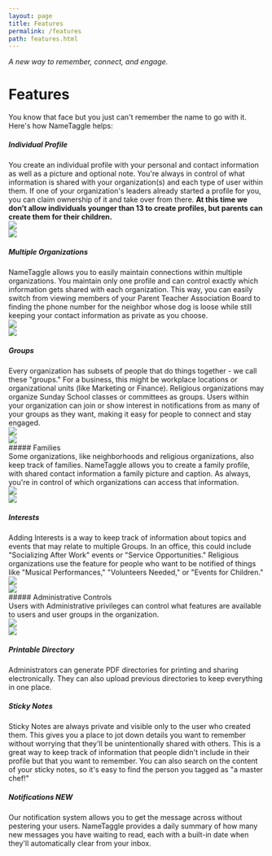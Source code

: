 ```yaml
---
layout: page
title: Features
permalink: /features
path: features.html
---
```

*A new way to remember, connect, and engage.*
<h1 class="perm-marker">Features</h1>

You know that face but you just can't remember the name to go with it. Here's how NameTaggle helps:

##### Individual Profile

  <div class="section">
    <div class="row">
      <div class="col s12 m8">
        You create an individual profile with your personal and contact information as well as a picture and optional note. You're always in control of what information is shared with your organization(s) and each type of user within them. If one of your organization's leaders already started a profile for you, you can claim ownership of it and take over from there. <b>At this time we don’t allow individuals younger than 13 to create profiles, but parents can create them for their children.</b>
      </div>
      <div class="col s6 m2">
        <img class="responsive-img" src="/images/NameTaggle-iPhone11-04012020-IndividualProfileEdit.png">
      </div>
      <div class="col s6 m2">      
        <img class="responsive-img" src="/images/NameTaggle-iPhone11-04012020-IndividualProfileFocus.png">
      </div>
    </div>
  </div>



##### Multiple Organizations
<div class="section">
  <div class="row">
    <div class="col s12 m8">
      NameTaggle allows you to easily maintain connections within multiple organizations. You maintain only one profile and can control exactly which information gets shared with each organization. This way, you can easily switch from viewing members of your Parent Teacher Association Board to finding the phone number for the neighbor whose dog is loose while still keeping your contact information as private as you choose.
      </div>
      <div class="col s6 m2">
        <img class="responsive-img" src="/images/NameTaggle-iPhone11-04062020-FindOrgs.png">
      </div>
      <div class="col s6 m2">      
        <img class="responsive-img" src="/images/NameTaggle-iPhone11-04062020-AllOrgs.png">
      </div>
    </div>
  </div>

##### Groups
<div class="section">
  <div class="row">
    <div class="col s12 m8">
      Every organization has subsets of people that do things together - we call these "groups." For a business, this might be workplace locations or organizational units (like Marketing or Finance). Religious organizations may organize Sunday School classes or committees as groups. Users within your organization can join or show interest in notifications from as many of your groups as they want, making it easy for people to connect and stay engaged.
      </div>
      <div class="col s6 m2">
        <img class="responsive-img" src="/images/NameTaggle-iPhone11-04012020-ActivityGroupList.png">
      </div>
      <div class="col s6 m2">      
        <img class="responsive-img" src="/images/NameTaggle-iPhone11-04012020-ActivityGroupFocus.png">
      </div>
    </div>
  </div>
##### Families
<div class="section">
  <div class="row">
    <div class="col s12 m8">
      Some organizations, like neighborhoods and religious organizations, also keep track of families. NameTaggle allows you to create a family profile, with shared contact information a family picture and caption. As always, you're in control of which organizations can access that information.
      </div>
      <div class="col s6 m2">
        <img class="responsive-img" src="/images/NameTaggle-iPhone11-04062020-FamilyFocus.png">
      </div>
      <div class="col s6 m2">      
        <img class="responsive-img" src="images/NameTaggle-iPhone11-04062020-FamilyList.png">
      </div>
    </div>
  </div>

##### Interests
<div class="section">
  <div class="row">
    <div class="col s12 m8">
      Adding Interests is a way to keep track of information about topics and events that may relate to multiple Groups. In an office, this could include "Socializing After Work" events or "Service Opportunities." Religious organizations use the feature for people who want to be notified of things like "Musical Performances," "Volunteers Needed," or "Events for Children."
      </div>
      <div class="col s6 m2">
        <img class="responsive-img" src="/images/NameTaggle-iPhone11-04062020-InterestDisplay.png">
      </div>
      <div class="col s6 m2">      
        <img class="responsive-img" src="/images/NameTaggle-iPhone11-04062020-InterestEdit.png">
      </div>
    </div>
  </div>
##### Administrative Controls
<div class="section">
  <div class="row">
    <div class="col s12 m8">
      Users with Administrative privileges can control what features are available to users and user groups in the organization.
    </div>
    <div class="col s6 m2">
      <img class="responsive-img" src="/images/NameTaggle-iPhone11-04062020-UserGroupFocus.png">
    </div>
    <div class="col s6 m2">      
      <img class="responsive-img" src="/images/NameTaggle-iPhone11-04062020-UserGroupEdit.png">
    </div>
  </div>
</div>

##### Printable Directory
<div class="section">
  <div class="row">
    <div class="col s12 m8">
      Administrators can generate PDF directories for printing and sharing electronically. They can also upload previous directories to keep everything in one place.
    </div>
    <div class="col s6 m2">
      <img class="responsive-img" src="">
    </div>
    <div class="col s6 m2">      
      <img class="responsive-img" src="">
    </div>
  </div>
</div>

##### Sticky Notes
<div class="section">
  <div class="row">
    <div class="col s12 m8">
      Sticky Notes are always private and visible only to the user who created them. This gives you a place to jot down details you want to remember without worrying that they'll be unintentionally shared with others. This is a great way to keep track of information that people didn't include in their profile but that you want to remember. You can also search on the content of your sticky notes, so it's easy to find the person you tagged as "a master chef!"
      </div>
      <div class="col s6 m2">
        <img class="responsive-img" src="">
      </div>
      <div class="col s6 m2">      
        <img class="responsive-img" src="">
      </div>
    </div>
  </div>

##### Notifications *NEW*
<div class="section">
  <div class="row">
    <div class="col s12 m8">
      Our notification system allows you to get the message across without pestering your users. NameTaggle provides a daily summary of how many new messages you have waiting to read, each with a built-in date when they'll automatically clear from your inbox.
      </div>
      <div class="col s6 m2">
        <img class="responsive-img" src="">
      </div>
      <div class="col s6 m2">      
        <img class="responsive-img" src="">
      </div>
    </div>
  </div>
